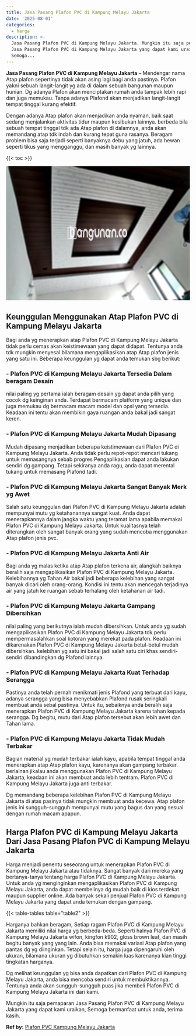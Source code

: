 ```yaml
---
title: Jasa Pasang Plafon PVC di Kampung Melayu Jakarta
date: '2025-08-01'
categories:
  - harga
description: >-
  Jasa Pasang Plafon PVC di Kampung Melayu Jakarta. Mungkin itu saja pemaparan
  Jasa Pasang Plafon PVC di Kampung Melayu Jakarta yang dapat kami uraikan,
  Semoga...
---
```


**Jasa Pasang Plafon PVC di Kampung Melayu Jakarta** – Mendengar nama Atap plafon sepertinya tidak akan asing lagi bagi anda pastinya. Plafon yakni sebuah langit-langit yg ada di dalam sebuah bangunan maupun hunian. Dg adanya Plafon akan menciptakan rumah anda tampak lebih rapi dan juga memukau. Tanpa adanya Plafond akan menjadikan langit-langit tempat tinggal kurang efektif.

Dengan adanya Atap plafon akan menjadikan anda nyaman, baik saat sedang menjalankan aktivitas tidur maupun kesibukan lainnya. berbeda bila sebuah tempat tinggal tdk ada Atap plafon di dalamnya, anda akan memandang atap tdk indah dan kurang tepat guna rasanya. Beragam problem bisa saja terjadi seperti banyaknya debu yang jatuh, ada hewan seperti tikus yang mengganggu, dan masih banyak yg lainnya.

{{< toc >}}

![Jasa Pasang Plafon PVC di Kampung Melayu Jakarta](/images/flafond-pvc-murah05.png)

## Keunggulan Menggunakan Atap Plafon PVC di Kampung Melayu Jakarta

Bagi anda yg menerapkan atap Plafon PVC di Kampung Melayu Jakarta tidak perlu cemas akan keistimewaan yang dapat didapat. Tentunya anda tdk mungkin menyesal bilamana mengaplikasikan atap Atap plafon jenis yang satu ini. Beberapa keunggulan yg dapat anda temukan sbg berikut:

### \- Plafon PVC di Kampung Melayu Jakarta Tersedia Dalam beragam Desain

nilai paling yg pertama ialah beragam desain yg dapat anda pilih yang cocok dg keinginan anda. Terdapat bermacam platform yang unique dan juga memukau dg bermacam macam model dan opsi yang tersedia. Keadaan ini tentu akan membikin gaya ruangan anda bakal jadi sangat keren.

### \- Plafon PVC di Kampung Melayu Jakarta Mudah Dipasang

Mudah dipasang menjadikan beberapa keistimewaan dari Plafon PVC di Kampung Melayu Jakarta. Anda tidak perlu repot-repot mencari tukang untuk memasangnya sebab progres Pengaplikasian dapat anda lakukan sendiri dg gampang. Tetapi sekiranya anda ragu, anda dapat merental tukang untuk memasang Plafond tadi.

### \- Plafon PVC di Kampung Melayu Jakarta Sangat Banyak Merk yg Awet

Salah satu keunggulan dari Plafon PVC di Kampung Melayu Jakarta adalah mempunyai mutu yg ketahanannya sangat kuat. Anda dapat menerapkannya dalam jangka waktu yang teramat lama apabila memakai Plafon PVC di Kampung Melayu Jakarta. Untuk kualitasnya telah diterangkan oleh sangat banyak orang yang sudah mencoba menggunakan Atap plafon jenis pvc.

### \- Plafon PVC di Kampung Melayu Jakarta Anti Air

Bagi anda yg malas ketika atap Atap plafon terkena air, alangkah baiknya beralih saja mengaplikasikan Plafon PVC di Kampung Melayu Jakarta. Kelebihannya yg Tahan Air bakal jadi beberapa kelebihan yang sangat banyak dicari oleh orang-orang. Kondisi ini tentu akan mencegah terjadinya air yang jatuh ke ruangan sebab terhalang oleh ketahanan air tadi.

### \- Plafon PVC di Kampung Melayu Jakarta Gampang Dibersihkan

nilai paling yang berikutnya ialah mudah dibersihkan. Untuk anda yg sudah mengaplikasikan Plafon PVC di Kampung Melayu Jakarta tdk perlu mempermasalahkan soal kotoran yang merekat pada plafon. Keadaan ini dikarenakan Plafon PVC di Kampung Melayu Jakarta betul-betul mudah dibersihkan. kelebihan yg satu ini bakal jadi salah satu ciri khas sendiri-sendiri dibandingkan dg Plafond lainnya.

### \- Plafon PVC di Kampung Melayu Jakarta Kuat Terhadap Serangga

Pastinya anda telah pernah menikmati jenis Plafond yang terbuat dari kayu, adanya serangga yang bisa menyebabkan Plafond rusak seringkali membuat anda sebal pastinya. Untuk itu, sebaiknya anda beralih saja menerapkan Plafon PVC di Kampung Melayu Jakarta karena tahan kepada serangga. Dg begitu, mutu dari Atap plafon tersebut akan lebih awet dan Tahan lama.

### \- Plafon PVC di Kampung Melayu Jakarta Tidak Mudah Terbakar

Bagian material yg mudah terbakar ialah kayu, apabila tempat tinggal anda menerapkan atap Atap plafon kayu, karenanya akan gampang terbakar. berlainan jikalau anda menggunakan Plafon PVC di Kampung Melayu Jakarta, keadaan ini akan membuat anda lebih tentram. Plafon PVC di Kampung Melayu Jakarta juga anti terbakar.

Dg memandang beberapa kelebihan Plafon PVC di Kampung Melayu Jakarta di atas pasinya tidak mungkin membuat anda kecewa. Atap plafon jenis ini sungguh-sungguh mempunyai mutu yang bagus dan yang sesuai dengan rumah macam apapun.

## Harga Plafon PVC di Kampung Melayu Jakarta Dari Jasa Pasang Plafon PVC di Kampung Melayu Jakarta

Harga menjadi penentu seseorang untuk menerapkan Plafon PVC di Kampung Melayu Jakarta atau tidaknya. Sangat banyak dari mereka yang bertanya-tanya tentang harga Plafon PVC di Kampung Melayu Jakarta. Untuk anda yg menginginkan mengaplikasikan Plafon PVC di Kampung Melayu Jakarta, anda dapat membelinya dg mudah baik di kios terdekat maupun supplier online. Ada banyak sekali penjual Plafon PVC di Kampung Melayu Jakarta yang dapat anda temukan dengan gampang.

{{< table-tables table="table2" >}}

Harganya bahkan beragam, Setiap ragam Plafon PVC di Kampung Melayu Jakarta memiliki nilai harga yg berbeda-beda. Seperti halnya Plafon PVC di Kampung Melayu Jakarta wifon, kingfon k902, gloss brown leaf, dan masih begitu banyak yang yang lain. Anda bisa memakai variasi Atap plafon yang pantas dg yg diinginkan. Tetapi selain itu, harga juga dipengaruhi oleh ukuran, bilamana ukuran yg dibutuhkan semakin luas karenanya kian tinggi tingkatan harganya.

Dg melihat keunggulan yg bisa anda dapatkan dari Plafon PVC di Kampung Melayu Jakarta, anda bisa mencoba sendiri untuk membuktikannya. Tentunya anda akan sungguh-sungguh puas jika membeli Plafon PVC di Kampung Melayu Jakarta ini dari kami.

Mungkin itu saja pemaparan Jasa Pasang Plafon PVC di Kampung Melayu Jakarta yang dapat kami uraikan, Semoga bermanfaat untuk anda, terima kasih.

**Ref by:** [Plafon PVC Kampung Melayu Jakarta](https://id.wikipedia.org/wiki/Plafon)
